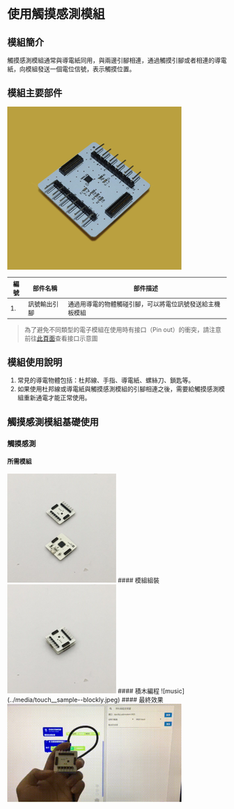 # 使用觸摸感測模組


## 模組簡介

觸摸感測模組通常與導電紙同用，與兩邊引腳相連，通過觸摸引腳或者相連的導電紙，向模組發送一個電位信號，表示觸摸位置。

## 模組主要部件

<img src="../media/touch_1.jpg" width="400"/>

| 編號 | 部件名稱     | 部件描述                                             |
| ---- | ----------- |--------------------------------------------------- |
| 1.   | 訊號輸出引腳 | 通過用導電的物體觸碰引腳，可以將電位訊號發送給主機板模組 |

> 為了避免不同類型的電子模組在使用時有接口（Pin out）的衝突，請注意前往[此頁面](/cocomod/pinout-map)查看接口示意圖

## 模組使用說明
1. 常見的導電物體包括：杜邦線、手指、導電紙、螺絲刀、鎖匙等。
2. 如果使用杜邦線或導電紙與觸摸感測模組的引腳相連之後，需要給觸摸感測模組重新通電才能正常使用。

##  觸摸感測模組基礎使用

### 觸摸感測
#### 所需模組
<img src="../media/touch__main--split.jpeg" width="250"/>
#### 模組組裝
<img src="../media/touch__main--assemble.jpeg" width="250"/>
#### 積木編程
![music](../media/touch__sample--blockly.jpeg)
#### 最終效果
<img src="../media/touch__sample--1.gif" width="400"/>
